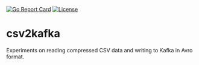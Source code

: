 [![Go Report Card][]][1] [![License][]][2]

# csv2kafka

Experiments on reading compressed CSV data and writing to Kafka in Avro
format.

[Go Report Card]: https://goreportcard.com/badge/github.com/sdx13/csv2kafka
[1]: https://goreportcard.com/report/github.com/sdx13/csv2kafka
[License]: https://img.shields.io/badge/license-MIT-green
[2]: https://github.com/sdx13/csv2kafka/blob/main/LICENSE
